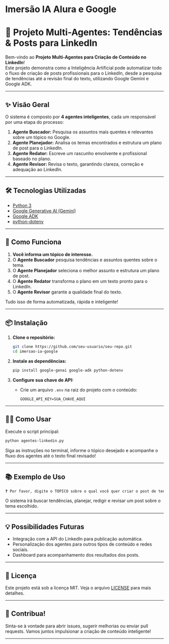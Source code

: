 # Imersão IA Alura e Google

# 🤖 Projeto Multi-Agentes: Tendências & Posts para LinkedIn

Bem-vindo ao **Projeto Multi-Agentes para Criação de Conteúdo no LinkedIn**!  
Este projeto demonstra como a Inteligência Artificial pode automatizar todo o fluxo de criação de posts profissionais para o LinkedIn, desde a pesquisa de tendências até a revisão final do texto, utilizando Google Gemini e Google ADK.

---

## ✨ Visão Geral

O sistema é composto por **4 agentes inteligentes**, cada um responsável por uma etapa do processo:

1. **Agente Buscador:** Pesquisa os assuntos mais quentes e relevantes sobre um tópico no Google.
2. **Agente Planejador:** Analisa os temas encontrados e estrutura um plano de post para o LinkedIn.
3. **Agente Redator:** Escreve um rascunho envolvente e profissional baseado no plano.
4. **Agente Revisor:** Revisa o texto, garantindo clareza, correção e adequação ao LinkedIn.

---

## 🛠️ Tecnologias Utilizadas

- [Python 3](https://www.python.org/)
- [Google Generative AI (Gemini)](https://ai.google.dev/)
- [Google ADK](https://github.com/google/adk)
- [python-dotenv](https://pypi.org/project/python-dotenv/)

---

## 🚀 Como Funciona

1. **Você informa um tópico de interesse.**
2. O **Agente Buscador** pesquisa tendências e assuntos quentes sobre o tema.
3. O **Agente Planejador** seleciona o melhor assunto e estrutura um plano de post.
4. O **Agente Redator** transforma o plano em um texto pronto para o LinkedIn.
5. O **Agente Revisor** garante a qualidade final do texto.

Tudo isso de forma automatizada, rápida e inteligente!

---

## 📦 Instalação

1. **Clone o repositório:**
   ```sh
   git clone https://github.com/seu-usuario/seu-repo.git
   cd imersao-ia-google
   ```

2. **Instale as dependências:**
   ```sh
   pip install google-genai google-adk python-dotenv
   ```

3. **Configure sua chave de API:**
   - Crie um arquivo `.env` na raiz do projeto com o conteúdo:
     ```
     GOOGLE_API_KEY=SUA_CHAVE_AQUI
     ```

---

## 🏃‍♂️ Como Usar

Execute o script principal:

```sh
python agentes-linkedin.py
```

Siga as instruções no terminal, informe o tópico desejado e acompanhe o fluxo dos agentes até o texto final revisado!

---

## 📚 Exemplo de Uso

```sh
❓ Por favor, digite o TÓPICO sobre o qual você quer criar o post de tendências para o LinkedIn: Inteligência Artificial
```
O sistema irá buscar tendências, planejar, redigir e revisar um post sobre o tema escolhido.

---

## 💡 Possibilidades Futuras

- Integração com a API do LinkedIn para publicação automática.
- Personalização dos agentes para outros tipos de conteúdo e redes sociais.
- Dashboard para acompanhamento dos resultados dos posts.

---

## 📝 Licença

Este projeto está sob a licença MIT. Veja o arquivo [LICENSE](LICENSE) para mais detalhes.

---

## 🤝 Contribua!

Sinta-se à vontade para abrir issues, sugerir melhorias ou enviar pull requests. Vamos juntos impulsionar a criação de conteúdo inteligente!

---